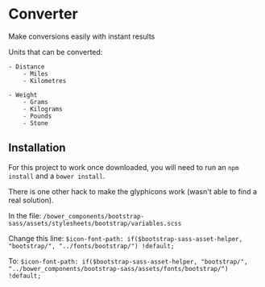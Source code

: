 Converter
=========

Make conversions easily with instant results

Units that can be converted:

	- Distance
		- Miles
		- Kilometres

	- Weight
		- Grams
		- Kilograms
		- Pounds
		- Stone

Installation
------------

For this project to work once downloaded, you will need to run an `npm install`
and a `bower install`.

There is one other hack to make the glyphicons work (wasn't able to find a real
solution).

In the file:
```/bower_components/bootstrap-sass/assets/stylesheets/bootstrap/variables.scss```

Change this line:
```$icon-font-path: if($bootstrap-sass-asset-helper, "bootstrap/", "../fonts/bootstrap/") !default;```

To:
```$icon-font-path: if($bootstrap-sass-asset-helper, "bootstrap/", "../bower_components/bootstrap-sass/assets/fonts/bootstrap/") !default;```
